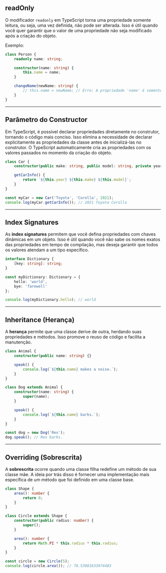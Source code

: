 ## readOnly

O modificador `readonly` em TypeScript torna uma propriedade somente leitura, ou seja, uma vez definida, não pode ser alterada. Isso é útil quando você quer garantir que o valor de uma propriedade não seja modificado após a criação do objeto.

Exemplo:

```typescript
class Person {
    readonly name: string;

    constructor(name: string) {
        this.name = name;
    }

    changeName(newName: string) {
        // this.name = newName; // Erro: A propriedade 'name' é somente leitura.
    }
}

```

---


## Parâmetro do Constructor

Em TypeScript, é possível declarar propriedades diretamente no construtor, tornando o código mais conciso. Isso elimina a necessidade de declarar explicitamente as propriedades da classe antes de inicializá-las no construtor. O TypeScript automaticamente cria as propriedades com os valores passados no momento da criação do objeto.

```typescript
class Car {
    constructor(public make: string, public model: string, private year: number) {}

    getCarInfo() {
        return `${this.year} ${this.make} ${this.model}`;
    }
}

const myCar = new Car('Toyota', 'Corolla', 2021);
console.log(myCar.getCarInfo()); // 2021 Toyota Corolla
```

---

## Index Signatures

As **index signatures** permitem que você defina propriedades com chaves dinâmicas em um objeto. Isso é útil quando você não sabe os nomes exatos das propriedades em tempo de compilação, mas deseja garantir que todos os valores atendam a um tipo específico.

```typescript
interface Dictionary {
    [key: string]: string;
}

const myDictionary: Dictionary = {
    hello: 'world',
    bye: 'farewell'
};

console.log(myDictionary.hello); // world
```

---

## Inheritance (Herança)

A **herança** permite que uma classe derive de outra, herdando suas propriedades e métodos. Isso promove o reuso de código e facilita a manutenção.

```typescript
class Animal {
    constructor(public name: string) {}

    speak() {
        console.log(`${this.name} makes a noise.`);
    }
}

class Dog extends Animal {
    constructor(name: string) {
        super(name);
    }

    speak() {
        console.log(`${this.name} barks.`);
    }
}

const dog = new Dog('Rex');
dog.speak(); // Rex barks.

```

---

## Overriding (Sobrescrita)

A **sobrescrita** ocorre quando uma classe filha redefine um método de sua classe mãe. A ideia por trás disso é fornecer uma implementação mais específica de um método que foi definido em uma classe base.

```typescript
class Shape {
    area(): number {
        return 0;
    }
}

class Circle extends Shape {
    constructor(public radius: number) {
        super();
    }

    area(): number {
        return Math.PI * this.radius * this.radius;
    }
}

const circle = new Circle(5);
console.log(circle.area()); // 78.53981633974483
```
